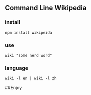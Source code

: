 ## Command Line Wikipedia

### install

    npm install wikipeida

### use

    wiki "some nerd word"

### language

    wiki -l en | wiki -l zh

##Enjoy